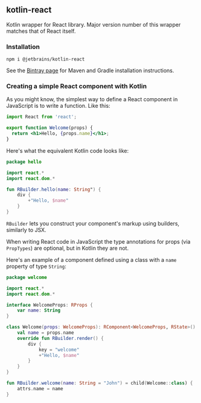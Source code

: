 ## kotlin-react

Kotlin wrapper for React library. Major version number of this wrapper matches that of React itself.

### Installation

`npm i @jetbrains/kotlin-react`

See the [Bintray page](https://bintray.com/kotlin/kotlin-js-wrappers/kotlin-react) for Maven and Gradle installation instructions.

### Creating a simple React component with Kotlin

As you might know, the simplest way to define a React component in JavaScript is to write a function. Like this:

```jsx
import React from 'react';

export function Welcome(props) {
  return <h1>Hello, {props.name}</h1>;
}
```

Here's what the equivalent Kotlin code looks like: 

```kotlin
package hello

import react.*
import react.dom.*

fun RBuilder.hello(name: String") {
    div {
        +"Hello, $name"
    }
}
```

`RBuilder` lets you construct your component's markup using builders, similarly to JSX.
  
When writing React code in JavaScript the type annotations for props (via `PropTypes`) are optional, but in Kotlin they are not.

Here's an example of a component defined using a class with a `name` property of type `String`:

```kotlin
package welcome

import react.*
import react.dom.*

interface WelcomeProps: RProps {
    var name: String
}

class Welcome(props: WelcomeProps): RComponent<WelcomeProps, RState>() {
    val name = props.name
    override fun RBuilder.render() {
        div {
            key = "welcome"
            +"Hello, $name"
        }
    }
}

fun RBuilder.welcome(name: String = "John") = child(Welcome::class) {
    attrs.name = name
}
```